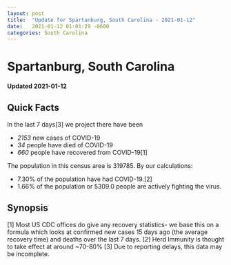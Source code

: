 ```yaml
---
layout: post
title:  "Update for Spartanburg, South Carolina - 2021-01-12"
date:   2021-01-12 01:01:29 -0600
categories: South Carolina
---
```


# Spartanburg, South Carolina
#### Updated 2021-01-12

## Quick Facts

In the last 7 days[3] we project there have been
- *2153* new cases of COVID-19
- *34* people have died of COVID-19
- *660* people have recovered from COVID-19[1]

The population in this census area is 319785. By our calculations:
- 7.30% of the population have had COVID-19.[2]
- 1.66% of the population or 5309.0 people are actively fighting the virus.

## Synopsis




[1] Most US CDC offices do give any recovery statistics- we base this on a formula which looks at confirmed new cases
15 days ago (the average recovery time) and deaths over the last 7 days.
[2] Herd Immunity is thought to take effect at around ~70-80%
[3] Due to reporting delays, this data may be incomplete. 
    